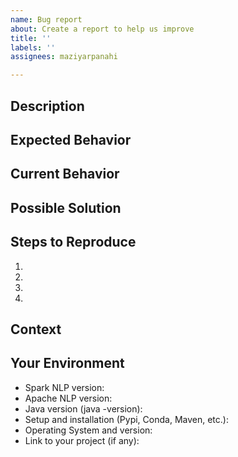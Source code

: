 ```yaml
---
name: Bug report
about: Create a report to help us improve
title: ''
labels: ''
assignees: maziyarpanahi

---
```


<!--- Provide a general summary of the issue in the Title above -->

## Description
<!--- Provide a more detailed introduction to the issue itself, and why you consider it to be a bug -->

## Expected Behavior
<!--- Tell us what should happen -->

## Current Behavior
<!--- Tell us what happens instead of the expected behavior -->

## Possible Solution
<!--- Not obligatory, but suggest a fix/reason for the bug, -->

## Steps to Reproduce
<!--- Provide a link to a live example or an unambiguous set of steps to -->
<!--- reproduce this bug. Include code to reproduce, if relevant -->
1.
2.
3.
4.

## Context
<!--- How has this bug affected you? What were you trying to accomplish? -->

## Your Environment
<!--- Include as many relevant details about the environment you experienced the bug in -->
* Spark NLP version:
* Apache NLP version:
* Java version (java -version):
* Setup and installation (Pypi, Conda, Maven, etc.):
* Operating System and version:
* Link to your project (if any):
